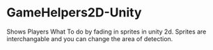 # GameHelpers2D-Unity
Shows Players What To do by fading in sprites in unity 2d. 
Sprites are interchangable and you can change the area of detection.
